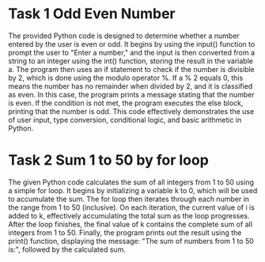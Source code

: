 # Task 1 Odd Even Number
The provided Python code is designed to determine whether a number entered by the user is even or odd. It begins by using the input() function to prompt the user to "Enter a number," and the input is then converted from a string to an integer using the int() function, storing the result in the variable a. The program then uses an if statement to check if the number is divisible by 2, which is done using the modulo operator %. If a % 2 equals 0, this means the number has no remainder when divided by 2, and it is classified as even. In this case, the program prints a message stating that the number is even. If the condition is not met, the program executes the else block, printing that the number is odd. This code effectively demonstrates the use of user input, type conversion, conditional logic, and basic arithmetic in Python.

# Task 2 Sum 1 to 50 by for loop
The given Python code calculates the sum of all integers from 1 to 50 using a simple for loop. It begins by initializing a variable k to 0, which will be used to accumulate the sum. The for loop then iterates through each number in the range from 1 to 50 (inclusive). On each iteration, the current value of i is added to k, effectively accumulating the total sum as the loop progresses. After the loop finishes, the final value of k contains the complete sum of all integers from 1 to 50. Finally, the program prints out the result using the print() function, displaying the message: "The sum of numbers from 1 to 50 is:", followed by the calculated sum.
